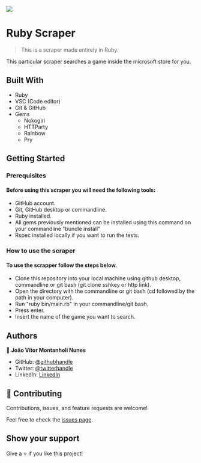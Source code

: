 ![](https://img.shields.io/badge/Microverse-blueviolet)

# Ruby Scraper

> This is a scraper made entirely in Ruby.

This particular scraper searches a game inside the microsoft store for you.

## Built With

- Ruby
- VSC (Code editor)
- Git & GitHub
- Gems 
  - Nokogiri 
  - HTTParty
  - Rainbow
  - Pry

## Getting Started

### Prerequisites
  #### Before using this scraper you will need the following tools:
  * GitHub account.
  * Git, GitHub desktop or commandline.
  * Ruby installed.
  * All gems previously mentioned can be installed using this command on your commandline "bundle install"
  * Rspec installed locally if you want to run the tests.
  
### How to use the scraper
  #### To use the scrapper follow the steps below.
  * Clone this repository into your local machine using github desktop, commandline or git bash (git clone sshkey or http link).
  * Open the directory with the commandline or git bash (cd followed by the path in your computer).
  * Run "ruby bin/main.rb" in your commandline/git bash.
  * Press enter.
  * Insert the name of the game you want to search.
## Authors

👤 **João Vítor Montanholi Nunes**

- GitHub: [@githubhandle](https://github.com/githubhandle)
- Twitter: [@twitterhandle](https://twitter.com/twitterhandle)
- LinkedIn: [LinkedIn](https://linkedin.com/linkedinhandle)

## 🤝 Contributing

Contributions, issues, and feature requests are welcome!

Feel free to check the [issues page](https://github.com/jmontanholi/ruby_capstone_project/issues).

## Show your support

Give a ⭐️ if you like this project!
